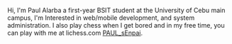 Hi, I'm Paul Alarba a first-year BSIT student at the University of Cebu main campus,
I'm Interested in web/mobile development, and system administration.
I also play chess when I get bored and in my free time, 
you can play with me at lichess.com [PAUL_sEnpai](https://lichess.org/@/PAUL_sEnpai).


<!---
PaulAlarba/PaulAlarba is a ✨ special ✨ repository because its `README.md` (this file) appears on your GitHub profile.
You can click the Preview link to take a look at your changes.
--->
